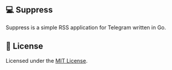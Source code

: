 ## 💻 Suppress

Suppress is a simple RSS application for Telegram written in Go.

## 📄 License

Licensed under the [MIT License](LICENSE).
